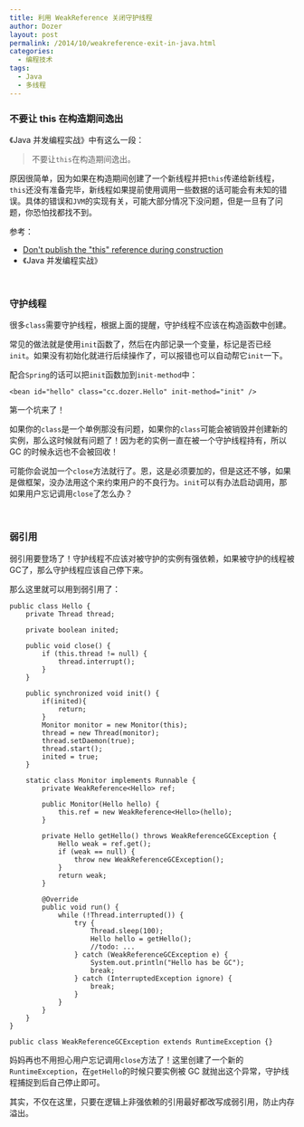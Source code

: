 ```yaml
---
title: 利用 WeakReference 关闭守护线程
author: Dozer
layout: post
permalink: /2014/10/weakreference-exit-in-java.html
categories:
  - 编程技术
tags:
  - Java
  - 多线程
---
```


### 不要让 this 在构造期间逸出

《Java 并发编程实战》中有这么一段：

> 不要让`this`在构造期间逸出。

原因很简单，因为如果在构造期间创建了一个新线程并把`this`传递给新线程，`this`还没有准备完毕，新线程如果提前使用调用一些数据的话可能会有未知的错误。具体的错误和`JVM`的实现有关，可能大部分情况下没问题，但是一旦有了问题，你恐怕找都找不到。

参考：

+ [Don't publish the "this" reference during construction](http://www.ibm.com/developerworks/library/j-jtp0618/#2)
+ 《Java 并发编程实战》

<!--more-->

&nbsp;

### 守护线程

很多`class`需要守护线程，根据上面的提醒，守护线程不应该在构造函数中创建。

常见的做法就是使用`init`函数了，然后在内部记录一个变量，标记是否已经`init`。如果没有初始化就进行后续操作了，可以报错也可以自动帮它`init`一下。

配合`Spring`的话可以把`init`函数加到`init-method`中：

	<bean id="hello" class="cc.dozer.Hello" init-method="init" />

第一个坑来了！

如果你的`class`是一个单例那没有问题，如果你的`class`可能会被销毁并创建新的实例，那么这时候就有问题了！因为老的实例一直在被一个守护线程持有，所以 GC 的时候永远也不会被回收！

可能你会说加一个`close`方法就行了。恩，这是必须要加的，但是这还不够，如果是做框架，没办法用这个来约束用户的不良行为。`init`可以有办法启动调用，那如果用户忘记调用`close`了怎么办？

&nbsp;

### 弱引用

弱引用要登场了！守护线程不应该对被守护的实例有强依赖，如果被守护的线程被GC了，那么守护线程应该自己停下来。

那么这里就可以用到弱引用了：

	public class Hello {
		private Thread thread;
		
		private boolean inited;
	
		public void close() {
			if (this.thread != null) {
				thread.interrupt();
			}
		}
	
		public synchronized void init() {
			if(inited){
				return;
			}
			Monitor monitor = new Monitor(this);
			thread = new Thread(monitor);
			thread.setDaemon(true);
			thread.start();
			inited = true;
		}
	
		static class Monitor implements Runnable {
			private WeakReference<Hello> ref;
	
			public Monitor(Hello hello) {
				this.ref = new WeakReference<Hello>(hello);
			}
	
			private Hello getHello() throws WeakReferenceGCException {
				Hello weak = ref.get();
				if (weak == null) {
					throw new WeakReferenceGCException();
				}
				return weak;
			}
	
			@Override
			public void run() {
				while (!Thread.interrupted()) {
					try {
						Thread.sleep(100);
						Hello hello = getHello();
						//todo: ...
					} catch (WeakReferenceGCException e) {
						System.out.println("Hello has be GC");
						break;
					} catch (InterruptedException ignore) {
						break;
					}
				}
			}
		}
	}
	
	public class WeakReferenceGCException extends RuntimeException {}

妈妈再也不用担心用户忘记调用`close`方法了！这里创建了一个新的`RuntimeException`，在`getHello`的时候只要实例被 GC 就抛出这个异常，守护线程捕捉到后自己停止即可。

其实，不仅在这里，只要在逻辑上非强依赖的引用最好都改写成弱引用，防止内存溢出。
